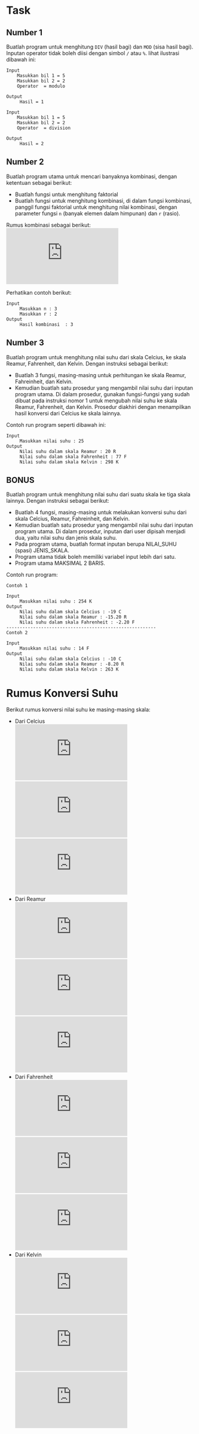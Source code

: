 # Task

## Number 1
Buatlah program untuk menghitung `DIV` (hasil bagi) dan `MOD` (sisa hasil bagi). Inputan operator tidak boleh diisi dengan simbol `/` atau `%`. lihat ilustrasi dibawah ini:
```
Input
    Masukkan bil 1 = 5
    Masukkan bil 2 = 2
    Operator  = modulo

Output 
     Hasil = 1	
```
```
Input
    Masukkan bil 1 = 5
    Masukkan bil 2 = 2
    Operator  = division

Output 
     Hasil = 2
```
## Number 2
Buatlah program utama untuk mencari banyaknya kombinasi, dengan ketentuan sebagai berikut:
* Buatlah fungsi untuk menghitung faktorial
* Buatlah fungsi untuk menghitung kombinasi, di dalam fungsi kombinasi, panggil fungsi faktorial untuk menghitung nilai kombinasi, dengan parameter fungsi `n` (banyak elemen dalam himpunan) dan `r` (rasio).  

Rumus kombinasi sebagai berikut:  
![Combination](http://www.sciweavers.org/tex2img.php?eq=C_r%5En%3D%5Cfrac%7B%5C%20n%21%7D%7B%5C%28r%21%28n-r%29%21%29%7D%20&bc=White&fc=Black&im=jpg&fs=12&ff=mathpple&edit=0)  

Perhatikan contoh berikut:
```
Input
     Masukkan n : 3
     Masukkan r : 2
Output
     Hasil kombinasi  : 3    
```
## Number 3
Buatlah program untuk menghitung nilai suhu dari skala Celcius, ke skala Reamur, Fahrenheit, dan Kelvin. Dengan instruksi sebagai berikut:
* Buatlah 3 fungsi, masing-masing untuk perhitungan ke skala Reamur, Fahreinheit, dan Kelvin.
* Kemudian buatlah satu prosedur yang mengambil nilai suhu dari inputan program utama. Di dalam prosedur, gunakan fungsi-fungsi yang sudah dibuat pada instruksi nomor 1 untuk mengubah nilai suhu ke skala Reamur, Fahrenheit, dan Kelvin. Prosedur diakhiri dengan menampilkan hasil konversi dari Celcius ke skala lainnya.  

Contoh run program seperti dibawah ini:
```
Input
     Masukkan nilai suhu : 25
Output
     Nilai suhu dalam skala Reamur : 20 R
     Nilai suhu dalam skala Fahrenheit : 77 F
     Nilai suhu dalam skala Kelvin : 298 K
```
## BONUS
Buatlah program untuk menghitung nilai suhu dari suatu skala ke tiga skala lainnya. Dengan instruksi sebagai berikut:
* Buatlah 4 fungsi, masing-masing untuk melakukan konversi suhu dari skala Celcius, Reamur, Fahreinheit, dan Kelvin.
* Kemudian buatlah satu prosedur yang mengambil nilai suhu dari inputan program utama. Di dalam prosedur, inputan dari user dipisah menjadi dua, yaitu nilai suhu dan jenis skala suhu.
* Pada program utama, buatlah format inputan berupa NILAI_SUHU (spasi) JENIS_SKALA.
* Program utama tidak boleh memiliki variabel input lebih dari satu.
* Program utama MAKSIMAL 2 BARIS.

Contoh run program:
```
Contoh 1

Input
     Masukkan nilai suhu : 254 K
Output
     Nilai suhu dalam skala Celcius : -19 C
     Nilai suhu dalam skala Reamur : -15.20 R
     Nilai suhu dalam skala Fahrenheit : -2.20 F
--------------------------------------------------------
Contoh 2

Input
     Masukkan nilai suhu : 14 F
Output
     Nilai suhu dalam skala Celcius : -10 C
     Nilai suhu dalam skala Reamur : -8.20 R
     Nilai suhu dalam skala Kelvin : 263 K
```

# Rumus Konversi Suhu
Berikut rumus konversi nilai suhu ke masing-masing skala:
* Dari Celcius  
![CReamur](http://www.sciweavers.org/tex2img.php?eq=Reamur%3D%284%2F5%29%2ACelcius%0A&bc=White&fc=Black&im=jpg&fs=12&ff=mathpazo&edit=0)  
![CFahrenheit](http://www.sciweavers.org/tex2img.php?eq=Fahrenheit%20%3D%20%289%2F5%29%2ACelcius%20%2B%2032%20%0A&bc=White&fc=Black&im=jpg&fs=12&ff=mathpple&edit=0)  
![CKelvin](http://www.sciweavers.org/tex2img.php?eq=Kelvin%3DCelcius%2B273%20%0A&bc=White&fc=Black&im=jpg&fs=12&ff=mathpple&edit=0)  
* Dari Reamur  
![RCelcius](http://www.sciweavers.org/tex2img.php?eq=Celcius%20%3D%20%285%2F4%29%2AReamur&bc=White&fc=Black&im=jpg&fs=12&ff=mathpazo&edit=0)  
![RFahrenheit](http://www.sciweavers.org/tex2img.php?eq=Fahrenheit%20%3D%20%289%2F4%29%2AReamur%20%2B%2032%0A&bc=White&fc=Black&im=jpg&fs=12&ff=mathpazo&edit=0)  
![RKelvin](http://www.sciweavers.org/tex2img.php?eq=Kelvin%20%3D%20Celcius%20%2B%20273%20%3D%20%285%2F4%29%2AReamur%20%2B%20273&bc=White&fc=Black&im=jpg&fs=12&ff=mathpazo&edit=0)
* Dari Fahrenheit  
![FCelcius](http://www.sciweavers.org/tex2img.php?eq=Celcius%20%3D%20%285%2F9%29%2A%28Fahrenheit-32%29&bc=White&fc=Black&im=jpg&fs=12&ff=mathpazo&edit=0)  
![FReamur](http://www.sciweavers.org/tex2img.php?eq=Reamur%20%3D%20%284%2F9%29%2A%28Fahrenheit-32%29%0A&bc=White&fc=Black&im=jpg&fs=12&ff=mathpazo&edit=0)  
![FKelvin](http://www.sciweavers.org/tex2img.php?eq=Kelvin%20%3D%20%285%2F9%29%2A%28Fahrenheit-32%29%20%2B%20273%0A&bc=White&fc=Black&im=jpg&fs=12&ff=mathpazo&edit=0)
* Dari Kelvin  
![KCelcius](http://www.sciweavers.org/tex2img.php?eq=Celcius%20%3D%20Kelvin-273&bc=White&fc=Black&im=jpg&fs=12&ff=mathpazo&edit=0)  
![KReamur](http://www.sciweavers.org/tex2img.php?eq=Reamur%20%3D%20%284%2F5%29%2A%28Kelvin-273%29%0A&bc=White&fc=Black&im=jpg&fs=12&ff=mathpazo&edit=0)  
![KFahrenheit](http://www.sciweavers.org/tex2img.php?eq=Fahrenheit%20%3D%20%289%2F5%29%2A%28Kelvin-273%29%20%2B%2032%0A&bc=White&fc=Black&im=jpg&fs=12&ff=mathpazo&edit=0)
